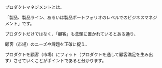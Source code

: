 
プロダクトマネジメントとは、

「製品、製品ライン、あるいは製品ポートフォリオのレベルでのビジネスマネジメント」です。

プロダクトだけではなく、「顧客」も念頭に置かれているとある通り、

顧客（市場）のニーズや課題を正確に捉え、

プロダクトを顧客（市場）にフィット（プロダクトを通して顧客満足を生み出す）させていくことがポイントであると分かります。


